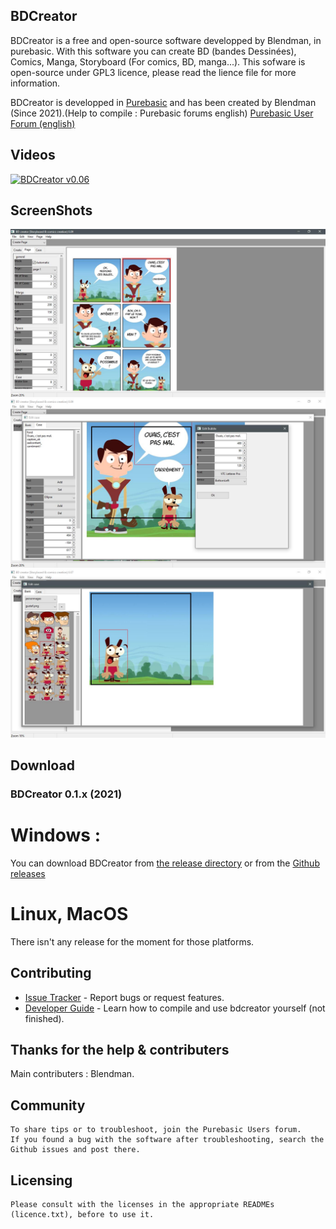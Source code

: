 
## BDCreator

BDCreator is a free and open-source software developped by Blendman, in purebasic. With this software you can create BD (bandes Dessinées), Comics, Manga, Storyboard (For comics, BD, manga...). This sofware is open-source under GPL3 licence, please read the lience file for more information.

BDCreator is developped in [Purebasic][1] and has been created by Blendman (Since 2021).(Help to compile : Purebasic forums english) [Purebasic User Forum (english)][2]



## Videos

[![BDCreator v0.06](https://img.youtube.com/vi/p5p6d7SwA50/0.jpg)](https://www.youtube.com/watch?v=p5p6d7SwA50)

 
 
## ScreenShots

![BDCreator Video v0.09](https://raw.githubusercontent.com/blendman/bdcreator/master/screenshots/bdcreator0.09_1.jpg)
![BDCreator Video v0.09](https://raw.githubusercontent.com/blendman/bdcreator/master/screenshots/bdcreator0.09.jpg)
![BDCreator Video v0.07](https://raw.githubusercontent.com/blendman/bdcreator/master/screenshots/bdcreator0.07_editcase.jpg)


## Download ###

### BDCreator 0.1.x (2021)

# Windows : 
You can download BDCreator from [the release directory][release directory (windows)] or from the [Github releases][gh-release] 

[release directory (windows)]: https://github.com/blendman/BDCreator/tree/main/_release/

[gh-release]: https://github.com/blendman/BDCreator/releases


# Linux, MacOS
There isn't any release for the moment for those platforms.



## Contributing

* [Issue Tracker](https://github.com/blendman/bdcreator/issues) - Report bugs or request features.
* [Developer Guide](https://github.com/blendman/bdcreator/wiki) - Learn how to compile and use bdcreator yourself (not finished).


## Thanks for the help & contributers

Main contributers : Blendman.


## Community

    To share tips or to troubleshoot, join the Purebasic Users forum.
    If you found a bug with the software after troubleshooting, search the Github issues and post there.

## Licensing

    Please consult with the licenses in the appropriate READMEs (licence.txt), before to use it.

[1]: https://www.purebasic.com/ "Purebasic official site"
[2]: https://www.purebasic.fr/english/viewtopic.php?f=27&p=567423&sid=d2ab2ef1b4791efa754739aefafe21c4#p567423 "Purebasic User Forum (english)"
